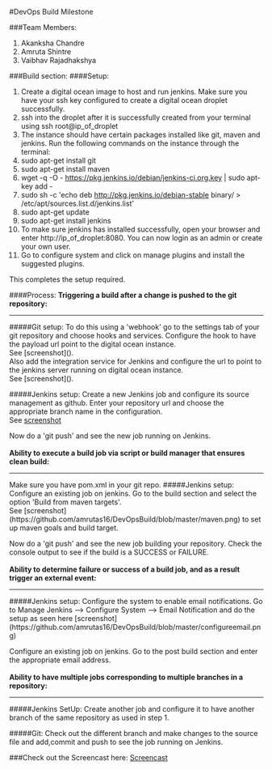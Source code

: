 #DevOps Build Milestone

###Team Members:
1. Akanksha Chandre
2. Amruta Shintre
3. Vaibhav Rajadhakshya

###Build section:
####Setup:
1. Create a digital ocean image to host and run jenkins. Make sure you have your ssh key configured to create a digital ocean droplet successfully.
2. ssh into the droplet after it is successfully created from your terminal using ssh root@ip_of_droplet
3. The instance should have certain packages installed like git, maven and jenkins. Run the following commands on the instance through the terminal:
  1. sudo apt-get install git
  2. sudo apt-get install maven
  3. wget -q -O - https://pkg.jenkins.io/debian/jenkins-ci.org.key | sudo apt-key add -
  4. sudo sh -c 'echo deb http://pkg.jenkins.io/debian-stable binary/ > /etc/apt/sources.list.d/jenkins.list'
  5. sudo apt-get update
  6. sudo apt-get install jenkins
4. To make sure jenkins has installed successfully, open your browser and enter http://ip_of_droplet:8080. You can now login as an admin or create your own user.
5. Go to configure system and click on manage plugins and install the suggested plugins.

This completes the setup required.

####Process:
<b>Triggering a build after a change is pushed to the git repository:</b><br>
<hr>
#####Git setup:
To do this using a 'webhook' go to the settings tab of your git repository and choose hooks and services.
Configure the hook to have the payload url point to the digital ocean instance.<br> 
See [screenshot]().<br>
Also add the integration service for Jenkins and configure the url to point to the jenkins server running on digital ocean instance.<br> See [screenshot]().<br>

#####Jenkins setup:
Create a new Jenkins job and configure its source management as github.
Enter your repository url and choose the appropriate branch name in the configuration.<br>
See [screenshot](https://github.com/amrutas16/DevOpsBuild/blob/master/sourcecodemgmt.png)

Now do a 'git push' and see the new job running on Jenkins.
<br>
<br>
<b>Ability to execute a build job via script or build manager that ensures clean build:</b><br>
<hr>
Make sure you have pom.xml in your git repo.
#####Jenkins setup:
Configure an existing job on jenkins. Go to the build section and select the option 'Build from maven targets'.<br>
See [screenshot](https://github.com/amrutas16/DevOpsBuild/blob/master/maven.png) to set up maven goals and build target.

Now do a 'git push' and see the new job building your repository.
Check the console output to see if the build is a SUCCESS or FAILURE.
<br>
<br>
<b> Ability to determine failure or success of a build job, and as a result trigger an external event:</b><br>
<hr>
#####Jenkins setup:
Configure the system to enable email notifications. Go to Manage Jenkins --> Configure System --> Email Notification and do the setup as seen here [screenshot](https://github.com/amrutas16/DevOpsBuild/blob/master/configureemail.png)

Configure an existing job on jenkins. Go to the post build section and enter the appropriate email address.
<br>
<br>
<b> Ability to have multiple jobs corresponding to multiple branches in a repository:</b><br>
<hr>
#####Jenkins SetUp:
Create another job and configure it to have another branch of the same repository as used in step 1.

#####Git:
Check out the different branch and make changes to the source file and add,commit and push to see the job running on Jenkins.

###Check out the Screencast here:
[Screencast]()




